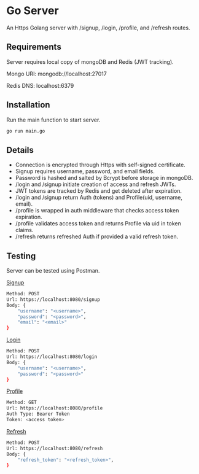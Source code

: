 # Go Server

An Https Golang server with /signup, /login, /profile, and /refresh routes.

## Requirements

Server requires local copy of mongoDB and Redis (JWT tracking).

Mongo URI: mongodb://localhost:27017

Redis DNS: localhost:6379

## Installation

Run the main function to start server.

```bash
go run main.go
```
## Details

* Connection is encrypted through Https with self-signed certificate.
* Signup requires username, password, and email fields.
* Password is hashed and salted by Bcrypt before storage in mongoDB.
* /login and /signup initiate creation of access and refresh JWTs.
* JWT tokens are tracked by Redis and get deleted after expiration. 
* /login and /signup return Auth (tokens) and Profile(uid, username, email).
* /profile is wrapped in auth middleware that checks access token expiration.
* /profile validates access token and returns Profile via uid in token claims. 
* /refresh returns refreshed Auth if provided a valid refresh token.

## Testing

Server can be tested using Postman.

<ins>Signup</ins>
```bash
Method: POST
Url: https://localhost:8080/signup
Body: {
    "username": "<username>",
    "password": "<password>",
    "email": "<email>"
}
```
<ins>Login</ins>
```bash
Method: POST
Url: https://localhost:8080/login
Body: {
    "username": "<username>",
    "password": "<password>"
}
```

<ins>Profile</ins>
```bash
Method: GET
Url: https://localhost:8080/profile
Auth Type: Bearer Token
Token: <access token>
```

<ins>Refresh</ins>
```bash
Method: POST
Url: https://localhost:8080/refresh
Body: {
    "refresh_token": "<refresh_token>",
}
```
